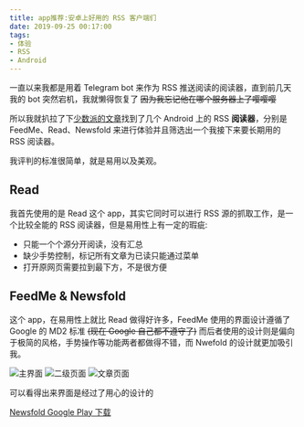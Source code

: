 ```yaml
---
title: app推荐:安卓上好用的 RSS 客户端们
date: 2019-09-25 00:17:00
tags:
- 体验
- RSS
- Android
---
```


一直以来我都是用着 Telegram bot 来作为 RSS 推送阅读的阅读器，直到前几天我的 bot 突然宕机，我就懒得恢复了 ~~因为我忘记他在哪个服务器上了嘤嘤嘤~~ <!--more-->

所以我就扒拉了下[少数派的文章](https://sspai.com/post/56131)找到了几个 Android 上的 RSS **阅读器**，分别是 FeedMe、Read、Newsfold 来进行体验并且筛选出一个我接下来要长期用的 RSS 阅读器。

我评判的标准很简单，就是易用以及美观。

## Read

我首先使用的是 Read 这个 app，其实它同时可以进行 RSS 源的抓取工作，是一个比较全能的 RSS 阅读器，但是易用性上有一定的瑕疵:

* 只能一个个源分开阅读，没有汇总
* 缺少手势控制，标记所有文章为已读只能通过菜单
* 打开原网页需要拉到最下方，不是很方便

## FeedMe & Newsfold

这个 app，在易用性上就比 Read 做得好许多，FeedMe 使用的界面设计遵循了 Google 的 MD2 标准 ~~(现在 Google 自己都不遵守了)~~ 而后者使用的设计则是偏向于极简的风格，手势操作等功能两者都做得不错，而 Nwefold 的设计就更加吸引我。

![主界面](https://cdn.lvcshu.info/img/20190925001.jpg)
![二级页面](https://cdn.lvcshu.info/img/20190925002.jpg)
![文章页面](https://cdn.lvcshu.info/img/20190925003.jpg)

可以看得出来界面是经过了用心的设计的

[Newsfold Google Play 下载](https://play.google.com/store/apps/details?id=it.mvilla.android.quote)